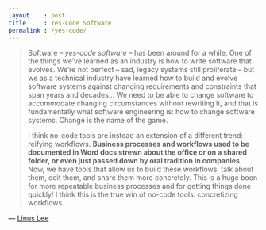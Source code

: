 ```yaml
---
layout    : post
title     : Yes-Code Software
permalink : /yes-code/
---
```


> Software – _yes-code software_ – has been around for a while. One of the
> things we’ve learned as an industry is how to write software that evolves.
> We’re not perfect – sad, legacy systems still proliferate – but we as a
> technical industry have learned how to build and evolve software systems
> against changing requirements and constraints that span years and decades...
> We need to be able to change software to accommodate changing circumstances
> without rewriting it, and that is fundamentally what software engineering is:
> how to change software systems. Change is the name of the game.
>
> I think no-code tools are instead an extension of a different trend: reifying
> workflows. **Business processes and workflows used to be documented in Word
> docs strewn about the office or on a shared folder, or even just passed down
> by oral tradition in companies.** Now, we have tools that allow us to build
> these workflows, talk about them, edit them, and share them more concretely.
> This is a huge boon for more repeatable business processes and for getting
> things done quickly! I think this is the true win of no-code tools:
> concretizing workflows.

&mdash; [Linus Lee](https://linus.coffee/note/no-code/)
